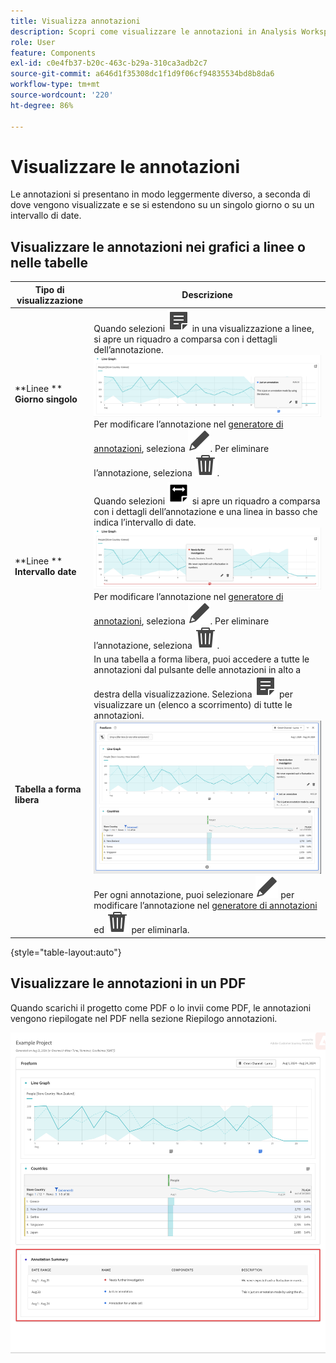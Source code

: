 ```yaml
---
title: Visualizza annotazioni
description: Scopri come visualizzare le annotazioni in Analysis Workspace.
role: User
feature: Components
exl-id: c0e4fb37-b20c-463c-b29a-310ca3adb2c7
source-git-commit: a646d1f35308dc1f1d9f06cf94835534bd8b8da6
workflow-type: tm+mt
source-wordcount: '220'
ht-degree: 86%

---
```


# Visualizzare le annotazioni

Le annotazioni si presentano in modo leggermente diverso, a seconda di dove vengono visualizzate e se si estendono su un singolo giorno o su un intervallo di date.

## Visualizzare le annotazioni nei grafici a linee o nelle tabelle

| Tipo di<br/>visualizzazione | Descrizione |
| --- | --- |
| **Linee **<br/>**Giorno singolo** | Quando selezioni ![Annota](/help/assets/icons/Annotate.svg) in una visualizzazione a linee, si apre un riquadro a comparsa con i dettagli dell’annotazione.<br/>![Annotazione per un giorno singolo](assets/annotation-single-day.png)<br/>Per modificare l’annotazione nel [generatore di annotazioni](create-annotations.md#annotation-builder), seleziona ![Modifica](/help/assets/icons/Edit.svg). Per eliminare l’annotazione, seleziona ![Elimina](/help/assets/icons/Delete.svg). |
| **Linee **<br/>**Intervallo date** | Quando selezioni ![AnnotateRange](/help/assets/icons/AnnotateRange.svg) si apre un riquadro a comparsa con i dettagli dell’annotazione e una linea in basso che indica l’intervallo di date.<br/>![Intervallo annotazione](assets/annotation-range.png)Per modificare l’annotazione nel [generatore di annotazioni](create-annotations.md#annotation-builder), seleziona ![Modifica](/help/assets/icons/Edit.svg). Per eliminare l’annotazione, seleziona ![Elimina](/help/assets/icons/Delete.svg). |
| **Tabella a forma libera** | In una tabella a forma libera, puoi accedere a tutte le annotazioni dal pulsante delle annotazioni in alto a destra della visualizzazione. Seleziona ![Annota](/help/assets/icons/Annotate.svg) per visualizzare un (elenco a scorrimento) di tutte le annotazioni.<br/>![Tabella annotazioni](assets/annotations-table.png)<br/>Per ogni annotazione, puoi selezionare ![Modifica](/help/assets/icons/Edit.svg) per modificare l’annotazione nel [generatore di annotazioni](create-annotations.md#annotation-builder) ed ![Elimina](/help/assets/icons/Delete.svg) per eliminarla. |

{style="table-layout:auto"}

## Visualizzare le annotazioni in un PDF

Quando scarichi il progetto come PDF o lo invii come PDF, le annotazioni vengono riepilogate nel PDF nella sezione Riepilogo annotazioni.

![Visualizzazione evidenziata di un file .pdf con spiegazioni delle annotazioni.](assets/annotations-pdf.png)
